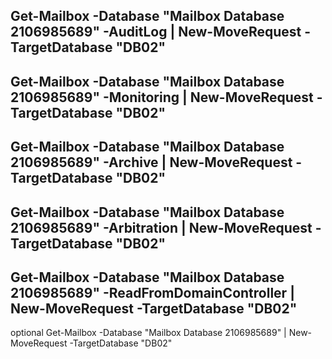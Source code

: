 Get-Mailbox -Database "Mailbox Database 2106985689" -AuditLog | New-MoveRequest -TargetDatabase "DB02"
-----
Get-Mailbox -Database "Mailbox Database 2106985689" -Monitoring | New-MoveRequest -TargetDatabase "DB02"
-----
Get-Mailbox -Database "Mailbox Database 2106985689" -Archive | New-MoveRequest -TargetDatabase "DB02"
-----
Get-Mailbox -Database "Mailbox Database 2106985689" -Arbitration | New-MoveRequest -TargetDatabase "DB02"
-----
Get-Mailbox -Database "Mailbox Database 2106985689" -ReadFromDomainController | New-MoveRequest -TargetDatabase "DB02"
-----
optional
Get-Mailbox -Database "Mailbox Database 2106985689" | New-MoveRequest -TargetDatabase "DB02"
